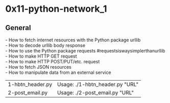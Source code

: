 <h1> 0x11-python-network_1 </h1>
<h2> General </h2>
- How to fetch internet resources with the Python package urllib<br>
- How to decode urllib body response<br>
- How to use the Python package requests #requestsiswaysimplerthanurllib<br>
- How to make HTTP GET request<br>
- How to make HTTP POST/PUT/etc. request<br>
- How to fetch JSON resources<br>
- How to manipulate data from an external service
<table>
<tr> 
<td>1-hbtn_header.py </td>
<td>Usage: ./1-hbtn_header.py "URL"</td>
<tr>
<td> 2-post_email.py</td>
<td> Usage: ./2-post_email.py "URL" <email>
</td>
</tr>
